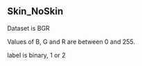 ## Skin_NoSkin

Dataset is BGR <label>

Values of B, G and R are between 0 and 255.

label is binary, 1 or 2